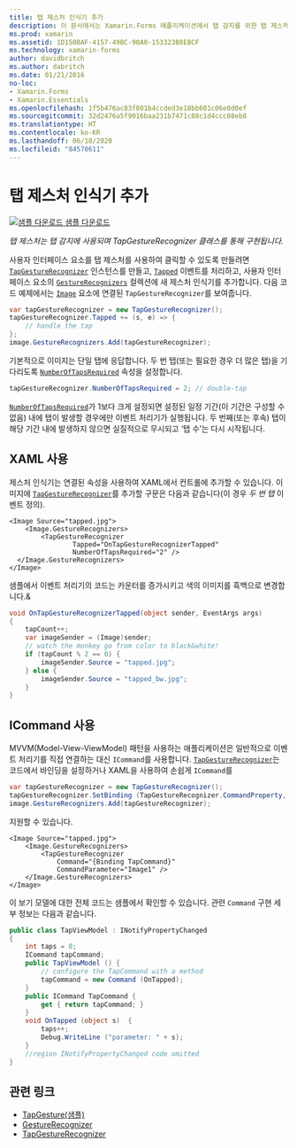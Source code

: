 ```yaml
---
title: 탭 제스처 인식기 추가
description: 이 문서에서는 Xamarin.Forms 애플리케이션에서 탭 감지를 위한 탭 제스처를 사용하는 방법을 설명합니다. 탭 감지는 TapGestureRecognizer 클래스를 사용하여 구현됩니다.
ms.prod: xamarin
ms.assetid: 1D150BAF-4157-49BC-90A0-153323B8EBCF
ms.technology: xamarin-forms
author: davidbritch
ms.author: dabritch
ms.date: 01/21/2016
no-loc:
- Xamarin.Forms
- Xamarin.Essentials
ms.openlocfilehash: 1f5b476ac83f801b4ccded3e18bb601c06e0d0ef
ms.sourcegitcommit: 32d2476a5f9016baa231b7471c88c1d4ccc08eb8
ms.translationtype: HT
ms.contentlocale: ko-KR
ms.lasthandoff: 06/18/2020
ms.locfileid: "84570611"
---
```

# <a name="adding-a-tap-gesture-recognizer"></a>탭 제스처 인식기 추가

[![샘플 다운로드](~/media/shared/download.png) 샘플 다운로드](https://docs.microsoft.com/samples/xamarin/xamarin-forms-samples/workingwithgestures-tapgesture)

_탭 제스처는 탭 감지에 사용되며 TapGestureRecognizer 클래스를 통해 구현됩니다._

사용자 인터페이스 요소를 탭 제스처를 사용하여 클릭할 수 있도록 만들려면 [`TapGestureRecognizer`](xref:Xamarin.Forms.TapGestureRecognizer) 인스턴스를 만들고, [`Tapped`](xref:Xamarin.Forms.TapGestureRecognizer.Tapped) 이벤트를 처리하고, 사용자 인터페이스 요소의 [`GestureRecognizers`](xref:Xamarin.Forms.View.GestureRecognizers) 컬렉션에 새 제스처 인식기를 추가합니다. 다음 코드 예제에서는 [`Image`](xref:Xamarin.Forms.Image) 요소에 연결된 `TapGestureRecognizer`를 보여줍니다.

```csharp
var tapGestureRecognizer = new TapGestureRecognizer();
tapGestureRecognizer.Tapped += (s, e) => {
    // handle the tap
};
image.GestureRecognizers.Add(tapGestureRecognizer);
```

기본적으로 이미지는 단일 탭에 응답합니다. 두 번 탭(또는 필요한 경우 더 많은 탭)을 기다리도록 [`NumberOfTapsRequired`](xref:Xamarin.Forms.TapGestureRecognizer.NumberOfTapsRequired) 속성을 설정합니다.

```csharp
tapGestureRecognizer.NumberOfTapsRequired = 2; // double-tap
```

[`NumberOfTapsRequired`](xref:Xamarin.Forms.TapGestureRecognizer.NumberOfTapsRequired)가 1보다 크게 설정되면 설정된 일정 기간(이 기간은 구성할 수 없음) 내에 탭이 발생할 경우에만 이벤트 처리기가 실행됩니다. 두 번째(또는 후속) 탭이 해당 기간 내에 발생하지 않으면 실질적으로 무시되고 ‘탭 수’는 다시 시작됩니다.

## <a name="using-xaml"></a>XAML 사용

제스처 인식기는 연결된 속성을 사용하여 XAML에서 컨트롤에 추가할 수 있습니다. 이미지에 [`TapGestureRecognizer`](xref:Xamarin.Forms.TapGestureRecognizer)를 추가할 구문은 다음과 같습니다(이 경우 *두 번 탭* 이벤트 정의).

```xaml
<Image Source="tapped.jpg">
    <Image.GestureRecognizers>
        <TapGestureRecognizer
                Tapped="OnTapGestureRecognizerTapped"
                NumberOfTapsRequired="2" />
  </Image.GestureRecognizers>
</Image>
```

샘플에서 이벤트 처리기의 코드는 카운터를 증가시키고 색의 이미지를 흑백으로 변경합니다.&amp;

```csharp
void OnTapGestureRecognizerTapped(object sender, EventArgs args)
{
    tapCount++;
    var imageSender = (Image)sender;
    // watch the monkey go from color to black&white!
    if (tapCount % 2 == 0) {
        imageSender.Source = "tapped.jpg";
    } else {
        imageSender.Source = "tapped_bw.jpg";
    }
}
```

## <a name="using-icommand"></a>ICommand 사용

MVVM(Model-View-ViewModel) 패턴을 사용하는 애플리케이션은 일반적으로 이벤트 처리기를 직접 연결하는 대신 `ICommand`를 사용합니다. [`TapGestureRecognizer`](xref:Xamarin.Forms.TapGestureRecognizer)는 코드에서 바인딩을 설정하거나 XAML을 사용하여 손쉽게 `ICommand`를

```csharp
var tapGestureRecognizer = new TapGestureRecognizer();
tapGestureRecognizer.SetBinding (TapGestureRecognizer.CommandProperty, "TapCommand");
image.GestureRecognizers.Add(tapGestureRecognizer);
```

지원할 수 있습니다.

```xaml
<Image Source="tapped.jpg">
    <Image.GestureRecognizers>
        <TapGestureRecognizer
            Command="{Binding TapCommand}"
            CommandParameter="Image1" />
    </Image.GestureRecognizers>
</Image>
```

이 보기 모델에 대한 전체 코드는 샘플에서 확인할 수 있습니다. 관련 `Command` 구현 세부 정보는 다음과 같습니다.

```csharp
public class TapViewModel : INotifyPropertyChanged
{
    int taps = 0;
    ICommand tapCommand;
    public TapViewModel () {
        // configure the TapCommand with a method
        tapCommand = new Command (OnTapped);
    }
    public ICommand TapCommand {
        get { return tapCommand; }
    }
    void OnTapped (object s)  {
        taps++;
        Debug.WriteLine ("parameter: " + s);
    }
    //region INotifyPropertyChanged code omitted
}
```

## <a name="related-links"></a>관련 링크

- [TapGesture(샘플)](https://docs.microsoft.com/samples/xamarin/xamarin-forms-samples/workingwithgestures-tapgesture)
- [GestureRecognizer](xref:Xamarin.Forms.GestureRecognizer)
- [TapGestureRecognizer](xref:Xamarin.Forms.TapGestureRecognizer)
